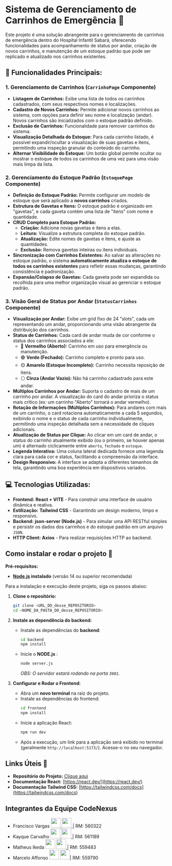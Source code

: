 # Sistema de Gerenciamento de Carrinhos de Emergência 🏥

Este projeto é uma solução abrangente para o gerenciamento de carrinhos de emergência dentro do Hospital Infantil Sabará, oferecendo funcionalidades para acompanhamento de status por andar, 
criação de novos carrinhos, e manutenção de um estoque padrão que pode ser replicado e atualizado nos carrinhos existentes.

## 🌟 Funcionalidades Principais:

### 1. Gerenciamento de Carrinhos (`CarrinhoPage` Componente)

* **Listagem de Carrinhos:** Exibe uma lista de todos os carrinhos cadastrados, com seus respectivos nomes e localizações.
* **Cadastro de Novos Carrinhos:** Permite adicionar novos carrinhos ao sistema, com opções para definir seu nome e localização (andar). Novos carrinhos são inicializados com o estoque padrão definido.
* **Exclusão de Carrinhos:** Funcionalidade para remover carrinhos do sistema.
* **Visualização Detalhada do Estoque:** Para cada carrinho listado, é possível expandir/ocultar a visualização de suas gavetas e itens, permitindo uma inspeção granular do conteúdo do carrinho.
* **Alternar Visibilidade do Estoque:** Um botão global permite ocultar ou mostrar o estoque de todos os carrinhos de uma vez para uma visão mais limpa da lista.

### 2. Gerenciamento do Estoque Padrão (`EstoquePage` Componente)

* **Definição do Estoque Padrão:** Permite configurar um modelo de estoque que será aplicado a **novos carrinhos** criados.
* **Estrutura de Gavetas e Itens:** O estoque padrão é organizado em "gavetas", e cada gaveta contém uma lista de "itens" com nome e quantidade.
* **CRUD Completo para Estoque Padrão:**
    * **Criação:** Adicione novas gavetas e itens a elas.
    * **Leitura:** Visualize a estrutura completa do estoque padrão.
    * **Atualização:** Edite nomes de gavetas e itens, e ajuste as quantidades.
    * **Exclusão:** Remova gavetas inteiras ou itens individuais.
* **Sincronização com Carrinhos Existentes:** Ao salvar as alterações no estoque padrão, o sistema **automaticamente atualiza o estoque de todos os carrinhos existentes** para refletir essas mudanças, garantindo consistência e padronização.
* **Expansão/Colapso de Gavetas:** Cada gaveta pode ser expandida ou recolhida para uma melhor organização visual ao gerenciar o estoque padrão.

### 3. Visão Geral de Status por Andar (`StatusCarrinhos` Componente)

* **Visualização por Andar:** Exibe um grid fixo de 24 "slots", cada um representando um andar, proporcionando uma visão abrangente da distribuição dos carrinhos.
* **Status de Carrinhos:** Cada card de andar muda de cor conforme o status dos carrinhos associados a ele:
    * 🔴 **Vermelho (Aberto):** Carrinho em uso para emergência ou manutenção.
    * 🟢 **Verde (Fechado):** Carrinho completo e pronto para uso.
    * 🟡 **Amarelo (Estoque Incompleto):** Carrinho necessita reposição de itens.
    * ⚪ **Cinza (Andar Vazio):** Não há carrinho cadastrado para este andar.
* **Múltiplos Carrinhos por Andar:** Suporta o cadastro de mais de um carrinho por andar. A visualização do card do andar prioriza o status mais crítico (ex: um carrinho "Aberto" tornará o andar vermelho).
* **Rotação de Informações (Múltiplos Carrinhos):** Para andares com mais de um carrinho, o card rotaciona automaticamente a cada 5 segundos, exibindo o nome e o status de cada carrinho individualmente, permitindo uma inspeção detalhada sem a necessidade de cliques adicionais.
* **Atualização de Status por Clique:** Ao clicar em um card de andar, o status do carrinho atualmente exibido (ou o primeiro, se houver apenas um) é alternado ciclicamente entre `aberto`, `fechado` e `estoque`.
* **Legenda Interativa:** Uma coluna lateral dedicada fornece uma legenda clara para cada cor e status, facilitando a compreensão da interface.
* **Design Responsivo:** A interface se adapta a diferentes tamanhos de tela, garantindo uma boa experiência em dispositivos variados.

## 💻 Tecnologias Utilizadas:

* **Frontend:** **React + VITE** - Para construir uma interface de usuário dinâmica e reativa.
* **Estilização:** **Tailwind CSS** - Garantindo um design moderno, limpo e responsivo.
* **Backend:** **json-server (Node.js)** - Para simular uma API RESTful simples e persistir os dados dos carrinhos e do estoque padrão em um arquivo `JSON`.
* **HTTP Client:** **Axios** - Para realizar requisições HTTP ao backend.

## Como instalar e rodar o projeto 🤔

**Pré-requisitos:**
* **[Node.js](https://nodejs.org/pt/download) instalado** (versão 14 ou superior recomendada)

Para a instalação e execução deste projeto, siga os passos abaixo:

1.  **Clone o repositório:**
    ```bash
    git clone <URL_DO_desse_REPOSITORIO>
    cd <NOME_DA_PASTA_DO_desse_REPOSITORIO>
    ```

2. **Instale as dependência do backend:**
    * Instale as dependências do **backend**:
        ```bash
        cd backend
        npm install
        ```
    * Inicie o **NODE.js** :
        ```bash
        node server.js
        ```
        *OBS: O servidor estará rodando na porta `3001`.*

3.  **Configurar e Rodar o Frontend:**
    * Abra um **novo terminal** na raiz do projeto.
    * Instale as dependências do frontend:
        ```bash
        cd frontend
        npm install
        ```
    * Inicie a aplicação React:
        ```bash
        npm run dev
        ```
    * Após a execução, um link para a aplicação será exibido no terminal (geralmente `http://localhost:5173/`). Acesse-o no seu navegador.

## Links Úteis 🔗

* **Repositório do Projeto:** <a href="https://github.com/GrupoCodeNexus/Sprint4-SmartFlow-CarrinhoMedico">Clique aqui</a>
* **Documentação React:** [https://react.dev/](https://react.dev/)
* **Documentação Tailwind CSS:** [https://tailwindcss.com/docs](https://tailwindcss.com/docs)


## Integrantes da Equipe CodeNexus

- Francisco Vargas [<img src="https://github.com/user-attachments/assets/35f89293-65ea-4f0a-a400-28a28b2bbabe" width="30px"/>
](https://github.com/Franciscov25) [<img src="https://github.com/user-attachments/assets/3cafe66c-26e2-4028-a27c-3872972f0284" width="30px"/>
](https://www.linkedin.com/in/franciscovargas7/)| RM: 560322
- Kayque Carvalho [<img src="https://github.com/user-attachments/assets/35f89293-65ea-4f0a-a400-28a28b2bbabe" width="30px"/>
](https://github.com/Kay-Carv) [<img src="https://github.com/user-attachments/assets/3cafe66c-26e2-4028-a27c-3872972f0284" width="30px"/>
](https://www.linkedin.com/in/kayque-carvalho-49a190283/)| RM: 561189
- Matheus Ikeda [<img src="https://github.com/user-attachments/assets/35f89293-65ea-4f0a-a400-28a28b2bbabe" width="30px"/>](https://github.com/Matheus-Eiki)
[<img src="https://github.com/user-attachments/assets/3cafe66c-26e2-4028-a27c-3872972f0284" width="30px"/>
](https://www.linkedin.com/in/matheus-e-ikeda-943889331/)| RM: 559483
- Marcelo Affonso [<img src="https://github.com/user-attachments/assets/35f89293-65ea-4f0a-a400-28a28b2bbabe" width="30px"/>](https://github.com/tenebres-cpu) [<img src="https://github.com/user-attachments/assets/3cafe66c-26e2-4028-a27c-3872972f0284" width="30px"/>](https://www.linkedin.com/in/marcelo-affonso-fonseca-899682333/)| RM: 559790

